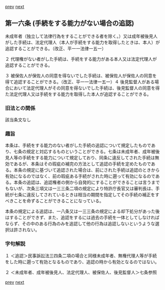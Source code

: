 [prev](/specific/markdowns/特許法/014_Mp-Ch_1-At_15.md)
[next](/specific/markdowns/特許法/016_Mp-Ch_1-At_17.md)
## 第一六条 (手続をする能力がない場合の追認)
未成年者（独立して法律行為をすることができる者を除く。）又は成年被後見人がした手続は、法定代理人（本人が手続をする能力を取得したときは、本人）が追認することができる。（改正、平一一法律一五一）

２ 代理権がない者がした手続は、手続をする能力がある本人又は法定代理人が追認することができる。

３ 被保佐人が保佐人の同意を得ないでした手続は、被保佐人が保佐人の同意を得て追認することができる。（改正、平一一法律一五一）４ 後見監督人がある場合において法定代理人がその同意を得ないでした手続は、後見監督人の同意を得た法定代理人又は手続をする能力を取得した本人が追認することができる。


### 旧法との関係
該当条文なし

### 趣旨
本条は、手続をする能力のない者がした手続の追認について規定したものであり、七条の規定と対応するものということができる。七条は未成年者、成年被後見人等の手続をする能力について規定しており、同条に違反してされた手続は無効であるが、本条はその瑕疵の補完の方法として追認の手続を定めたものである。本条の規定に基づいて追認された場合は、前にされた手続は追認のときから有効になるのではなく、前の瑕疵ある手続がされた時に遡って有効になるのである。本条の追認は、追認権者の側から自発的にすることができることは言うまでもないが、次条三項又は一三三条二項の規定により特許庁長官又は審判長は、手続が七条に違反してされているときは相当の期間を指定してその手続の補正をすべきことを命ずることができることになっている。

本条の規定による追認は、一八条又は一三三条の規定による却下処分があった後はすることができず、また、追認をするには過去の手続を一体としてしなければならず、その中のある行為のみを追認して他の行為は追認しないというような選択は許されない。


### 字句解説
１ ＜追認＞民事訴訟法三四条二項の場合と同様未成年者、無権代理人等が手続をした時に遡って有効となるものであり、追認の時から有効となるのではない。

２ ＜未成年者、成年被後見人、法定代理人、被保佐人、後見監督人＞七条参照


[prev](/specific/markdowns/特許法/014_Mp-Ch_1-At_15.md)
[next](/specific/markdowns/特許法/016_Mp-Ch_1-At_17.md)
